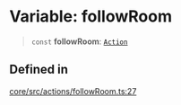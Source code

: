 # Variable: followRoom

> `const` **followRoom**: [`Action`](../interfaces/Action.md)

## Defined in

[core/src/actions/followRoom.ts:27](https://github.com/ai16z/eliza/blob/c537cb3e848b54fcb914d8ef84924fa5fdeaec66/core/src/actions/followRoom.ts#L27)

